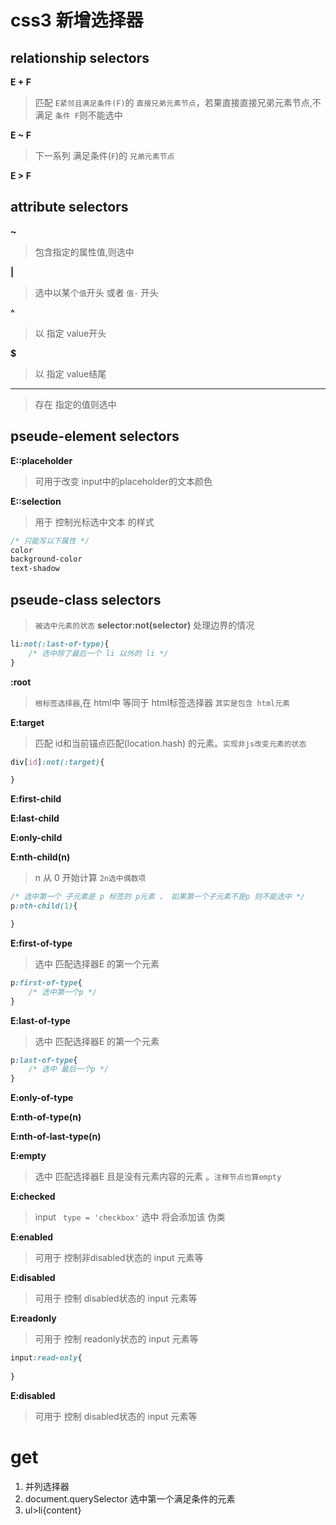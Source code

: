 # css3 新增选择器 

## relationship selectors 

**E + F**
> 匹配 `E紧邻且满足条件(F)`的 `直接兄弟元素节点`，若果直接直接兄弟元素节点,不满足 `条件 F`则不能选中

**E ~ F**
> 下一系列 满足条件(`F`)的 `兄弟元素节点`

**E > F**

## attribute selectors

**~**
> 包含指定的属性值,则选中

**|**
> 选中以某个`值`开头 或者 `值-` 开头

**^**
> 以 指定 value开头

**$**
> 以 指定 value结尾

** * **
> 存在 指定的值则选中

## pseude-element selectors

**E::placeholder**

> 可用于改变 input中的placeholder的文本颜色

**E::selection**

> 用于 控制光标选中文本 的样式

```css
/* 只能写以下属性 */
color
background-color
text-shadow
```


## pseude-class selectors
> `被选中元素的状态`
**selector:not(selector)**
> 处理边界的情况

```css
li:not(:last-of-type){
    /* 选中除了最后一个 li 以外的 li */
}
```

**:root**
> `根标签选择器`,在 html中 等同于 html标签选择器 `其实是包含 html元素`


**E:target**

> 匹配 id和当前锚点匹配(location.hash) 的元素。`实现非js改变元素的状态`

```css
div[id]:not(:target){

}
```

**E:first-child**

**E:last-child**

**E:only-child**

**E:nth-child(n)**
> n 从 0 开始计算 `2n选中偶数项` 
```css
/* 选中第一个 子元素是 p 标签的 p元素 ， 如果第一个子元素不是p 则不能选中 */
p:nth-child(1){

}
```

**E:first-of-type**
> 选中 匹配选择器E 的第一个元素

```css
p:first-of-type{
    /* 选中第一个p */
}
```

**E:last-of-type**
> 选中 匹配选择器E 的第一个元素

```css
p:last-of-type{
    /* 选中 最后一个p */
}
```

**E:only-of-type**

**E:nth-of-type(n)**

**E:nth-of-last-type(n)**

**E:empty**
> 选中 匹配选择器E 且是没有元素内容的元素 。`注释节点也算empty`

**E:checked**
> input ` type = 'checkbox'` 选中 将会添加该 伪类


**E:enabled**
> 可用于 控制非disabled状态的 input 元素等 

**E:disabled**
> 可用于 控制 disabled状态的 input 元素等 

**E:readonly**
> 可用于 控制 readonly状态的 input 元素等 

```css
input:read-only{
    
}
```

**E:disabled**
> 可用于 控制 disabled状态的 input 元素等 

# get

1. 并列选择器
2. document.querySelector 选中第一个满足条件的元素
3. ul>li{content}
